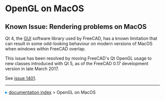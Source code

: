# OpenGL on MacOS
## Known Issue: Rendering problems on MacOS 

Qt 4, the [ GUI](wikipedia_Graphical_User_Interface.md) software library used by FreeCAD, has a known limitation that can result in some odd-looking behaviour on modern versions of MacOS when windows within FreeCAD overlap.

This issue has been resolved by moving FreeCAD\'s Qt OpenGL usage to new classes introduced with Qt 5, as of the FreeCAD 0.17 development version in late March 2017.

See [issue 1401](http://freecadweb.org/tracker/view.php?id=1401).



---
![](images/Right_arrow.png) [documentation index](../README.md) > OpenGL on MacOS
